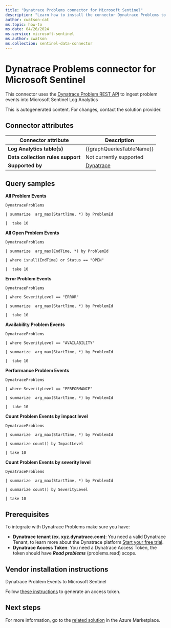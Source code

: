 ```yaml
---
title: "Dynatrace Problems connector for Microsoft Sentinel"
description: "Learn how to install the connector Dynatrace Problems to connect your data source to Microsoft Sentinel."
author: cwatson-cat
ms.topic: how-to
ms.date: 04/26/2024
ms.service: microsoft-sentinel
ms.author: cwatson
ms.collection: sentinel-data-connector
---
```


# Dynatrace Problems connector for Microsoft Sentinel

This connector uses the [Dynatrace Problem REST API](https://docs.dynatrace.com/docs/dynatrace-api/environment-api/problems-v2) to ingest problem events into Microsoft Sentinel Log Analytics

This is autogenerated content. For changes, contact the solution provider.

## Connector attributes

| Connector attribute | Description |
| --- | --- |
| **Log Analytics table(s)** | {{graphQueriesTableName}}<br/> |
| **Data collection rules support** | Not currently supported |
| **Supported by** | [Dynatrace](https://www.dynatrace.com/services-support/) |

## Query samples

**All Problem Events**

   ```kusto
DynatraceProblems

   | summarize  arg_max(StartTime, *) by ProblemId

   |  take 10
   ```

**All Open Problem Events**

   ```kusto
DynatraceProblems

   | summarize  arg_max(EndTime, *) by ProblemId

   | where isnull(EndTime) or Status == "OPEN"

   |  take 10
   ```

**Error Problem Events**

   ```kusto
DynatraceProblems

   | where SeverityLevel == "ERROR"

   | summarize  arg_max(StartTime, *) by ProblemId

   |  take 10
   ```

**Availability Problem Events**

   ```kusto
DynatraceProblems

   | where SeverityLevel == "AVAILABILITY"

   | summarize  arg_max(StartTime, *) by ProblemId

   |  take 10
   ```

**Performance Problem Events**

   ```kusto
DynatraceProblems

   | where SeverityLevel == "PERFORMANCE"

   | summarize  arg_max(StartTime, *) by ProblemId

   |  take 10
   ```

**Count Problem Events by impact level**

   ```kusto
DynatraceProblems

   | summarize  arg_max(StartTime, *) by ProblemId

   | summarize count() by ImpactLevel

   | take 10
   ```

**Count Problem Events by severity level**

   ```kusto
DynatraceProblems

   | summarize  arg_max(StartTime, *) by ProblemId

   | summarize count() by SeverityLevel

   | take 10
   ```



## Prerequisites

To integrate with Dynatrace Problems make sure you have: 

- **Dynatrace tenant (ex. xyz.dynatrace.com)**: You need a valid Dynatrace Tenant, to learn more about the Dynatrace platform [Start your free trial](https://www.dynatrace.com/trial).
- **Dynatrace Access Token**: You need a Dynatrace Access Token, the token should have ***Read problems*** (problems.read) scope.


## Vendor installation instructions

Dynatrace Problem Events to Microsoft Sentinel

Follow [these instructions](https://docs.dynatrace.com/docs/shortlink/token#create-api-token) to generate an access token.




## Next steps

For more information, go to the [related solution](https://azuremarketplace.microsoft.com/en-us/marketplace/apps/dynatrace.dynatrace_azure_sentinel?tab=Overview) in the Azure Marketplace.
